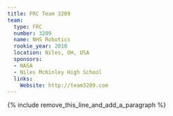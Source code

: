 ```yaml
---
title: FRC Team 3209
team:
  type: FRC
  number: 3209
  name: NHS Robotics
  rookie_year: 2010
  location: Niles, OH, USA
  sponsors:
  - NASA
  - Niles McKinley High School
  links:
    Website: http://team3209.com
---
```


{% include remove_this_line_and_add_a_paragraph %}